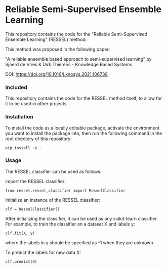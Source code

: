 # Reliable Semi-Supervised Ensemble Learning 

This repository contains the code for the "Reliable Semi-Supervised Ensemble Learning" (RESSEL) method.

This method was proposed in the following paper:

"A reliable ensemble based approach to semi-supervised learning" by Sjoerd de Vries & Dirk Thierens - Knowledge Based Systems

DOI: https://doi.org/10.1016/j.knosys.2021.106738

### Included

This repository contains the code for the RESSEL method itself, to allow for it to be used in other projects. 

### Installation

To install the code as a locally editable package, activate the environment you want to install the package into, then run the following command in the root directory of this repository:

``` pip install -e . ```

### Usage

The RESSEL classifier can be used as follows:

import the RESSEL classifier:

``` from ressel.ressel_classifier import ResselClassifier ```

Initialize an instance of the RESSEL classifier:

``` clf = ResselClassifier() ```

After initializing the classifier, it can be used as any scikit-learn classifier. For example, to train the classifier on a dataset X and labels y:

``` clf.fit(X, y) ```

where the labels in y should be specified as -1 when they are unknown.

To predict the labels for new data X:

``` clf.predict(X) ```